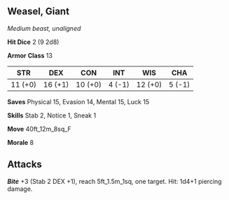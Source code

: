 ## Weasel, Giant

*Medium beast, unaligned*

**Hit Dice** 2 (9 2d8)

**Armor Class** 13

| STR     | DEX     | CON     | INT     | WIS     | CHA     |
|---------|---------|---------|---------|---------|---------|
| 11 (+0) | 16 (+1) | 10 (+0) |  4 (-1) | 12 (+0) |  5 (-1) |

**Saves** Physical 15, Evasion 14, Mental 15, Luck 15

**Skills** Stab 2, Notice 1, Sneak 1

**Move** 40ft\_12m\_8sq\_F

**Morale** 8

## Attacks

***Bite*** +3 (Stab 2 DEX +1), reach 5ft\_1.5m\_1sq, one target. Hit: 1d4+1 piercing damage.

